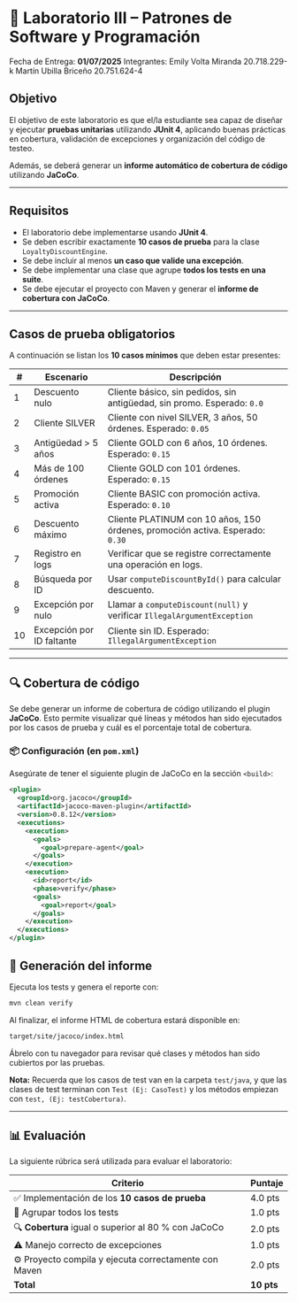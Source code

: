 # 🧪 Laboratorio III – Patrones de Software y Programación

Fecha de Entrega: **01/07/2025**
Integrantes: Emily Volta Miranda 20.718.229-k
             Martín Ubilla Briceño 20.751.624-4

## Objetivo

El objetivo de este laboratorio es que el/la estudiante sea capaz de diseñar y ejecutar **pruebas unitarias** utilizando **JUnit 4**, aplicando buenas prácticas en cobertura, validación de excepciones y organización del código de testeo.

Además, se deberá generar un **informe automático de cobertura de código** utilizando **JaCoCo**.

---

## Requisitos

- El laboratorio debe implementarse usando **JUnit 4**.
- Se deben escribir exactamente **10 casos de prueba** para la clase `LoyaltyDiscountEngine`.
- Se debe incluir al menos **un caso que valide una excepción**.
- Se debe implementar una clase que agrupe **todos los tests en una suite**.
- Se debe ejecutar el proyecto con Maven y generar el **informe de cobertura con JaCoCo**.

---

## Casos de prueba obligatorios

A continuación se listan los **10 casos mínimos** que deben estar presentes:

| # | Escenario | Descripción |
|---|-----------|-------------|
| 1 | Descuento nulo | Cliente básico, sin pedidos, sin antigüedad, sin promo. Esperado: `0.0` |
| 2 | Cliente SILVER | Cliente con nivel SILVER, 3 años, 50 órdenes. Esperado: `0.05` |
| 3 | Antigüedad > 5 años | Cliente GOLD con 6 años, 10 órdenes. Esperado: `0.15` |
| 4 | Más de 100 órdenes | Cliente GOLD con 101 órdenes. Esperado: `0.15` |
| 5 | Promoción activa | Cliente BASIC con promoción activa. Esperado: `0.10` |
| 6 | Descuento máximo | Cliente PLATINUM con 10 años, 150 órdenes, promoción activa. Esperado: `0.30` |
| 7 | Registro en logs | Verificar que se registre correctamente una operación en logs. |
| 8 | Búsqueda por ID | Usar `computeDiscountById()` para calcular descuento. |
| 9 | Excepción por nulo | Llamar a `computeDiscount(null)` y verificar `IllegalArgumentException` |
| 10| Excepción por ID faltante | Cliente sin ID. Esperado: `IllegalArgumentException` |

---

## 🔍 Cobertura de código

Se debe generar un informe de cobertura de código utilizando el plugin **JaCoCo**. Esto permite visualizar qué líneas y métodos han sido ejecutados por los casos de prueba y cuál es el porcentaje total de cobertura.

### 📦 Configuración (en `pom.xml`)

Asegúrate de tener el siguiente plugin de JaCoCo en la sección `<build>`:

```xml
<plugin>
  <groupId>org.jacoco</groupId>
  <artifactId>jacoco-maven-plugin</artifactId>
  <version>0.8.12</version>
  <executions>
    <execution>
      <goals>
        <goal>prepare-agent</goal>
      </goals>
    </execution>
    <execution>
      <id>report</id>
      <phase>verify</phase>
      <goals>
        <goal>report</goal>
      </goals>
    </execution>
  </executions>
</plugin>
```

##  🧪 Generación del informe
Ejecuta los tests y genera el reporte con:

``` bash
mvn clean verify
```

Al finalizar, el informe HTML de cobertura estará disponible en:

``` bash
target/site/jacoco/index.html
```

Ábrelo con tu navegador para revisar qué clases y métodos han sido cubiertos por las pruebas.

**Nota:** Recuerda que los casos de test van en la carpeta  ```test/java```, y que las clases de test terminan con
```Test (Ej: CasoTest)``` y los métodos empiezan con ```test, (Ej: testCobertura)```.

---
## 📊 Evaluación

La siguiente rúbrica será utilizada para evaluar el laboratorio:

| Criterio                                              | Puntaje |
|-------------------------------------------------------|---------|
| ✅ Implementación de los **10 casos de prueba**        | 4.0 pts |
| 🧪 Agrupar todos los tests                            | 1.0 pts |
| 🔍 **Cobertura** igual o superior al 80 % con JaCoCo  | 2.0 pts |
| ⚠️ Manejo correcto de excepciones | 1.0 pts |
| ⚙️ Proyecto compila y ejecuta correctamente con Maven | 2.0 pts |
| **Total**                                             | **10 pts** |



